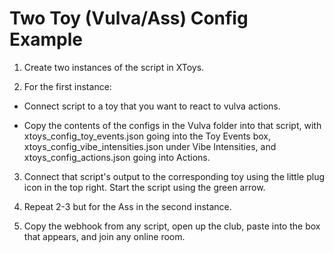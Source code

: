 # Two Toy (Vulva/Ass) Config Example

1. Create two instances of the script in XToys.

2. For the first instance:

- Connect script to a toy that you want to react to vulva actions.

- Copy the contents of the configs in the Vulva folder into that script, with xtoys_config_toy_events.json going into the Toy Events box, xtoys_config_vibe_intensities.json under Vibe Intensities, and xtoys_config_actions.json going into Actions.

3. Connect that script's output to the corresponding toy using the little plug icon in the top right. Start the script using the green arrow.

4. Repeat 2-3 but for the Ass in the second instance.

5. Copy the webhook from any script, open up the club, paste into the box that appears, and join any online room.